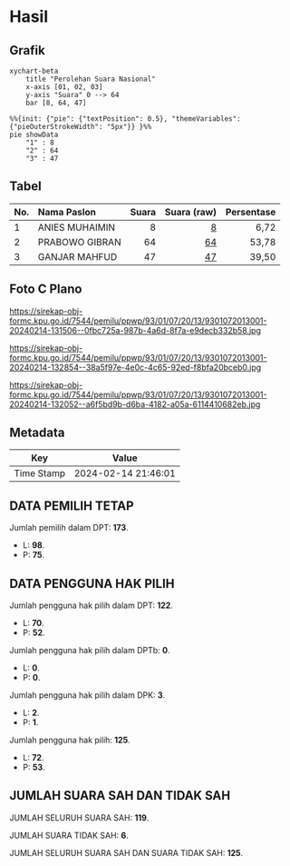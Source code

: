 # Hasil

## Grafik

```mermaid
xychart-beta
    title "Perolehan Suara Nasional"
    x-axis [01, 02, 03]
    y-axis "Suara" 0 --> 64
    bar [8, 64, 47]
```

```mermaid
%%{init: {"pie": {"textPosition": 0.5}, "themeVariables": {"pieOuterStrokeWidth": "5px"}} }%%
pie showData
    "1" : 8
    "2" : 64
    "3" : 47
```

## Tabel

| No. | Nama Paslon    | Suara | Suara (raw) | Persentase |
|:--- |:-------------- | -----:| -----------:| ----------:|
| 1   | ANIES MUHAIMIN | 8     | [8][p-1]    | 6,72       |
| 2   | PRABOWO GIBRAN | 64    | [64][p-2]   | 53,78      |
| 3   | GANJAR MAHFUD  | 47    | [47][p-3]   | 39,50      |


[p-1]: https://github.com/gigit-pemilu/pemilu-2024/blob/main/pilpres/hitung-suara/sub/93-papua-selatan/sub/01-merauke/sub/07-jagebob/sub/2013-obaat-throw/sub/001-tps/sub/paslon-1.txt
[p-2]: https://github.com/gigit-pemilu/pemilu-2024/blob/main/pilpres/hitung-suara/sub/93-papua-selatan/sub/01-merauke/sub/07-jagebob/sub/2013-obaat-throw/sub/001-tps/sub/paslon-2.txt
[p-3]: https://github.com/gigit-pemilu/pemilu-2024/blob/main/pilpres/hitung-suara/sub/93-papua-selatan/sub/01-merauke/sub/07-jagebob/sub/2013-obaat-throw/sub/001-tps/sub/paslon-3.txt

## Foto C Plano

https://sirekap-obj-formc.kpu.go.id/7544/pemilu/ppwp/93/01/07/20/13/9301072013001-20240214-131506--0fbc725a-987b-4a6d-8f7a-e9decb332b58.jpg

https://sirekap-obj-formc.kpu.go.id/7544/pemilu/ppwp/93/01/07/20/13/9301072013001-20240214-132854--38a5f97e-4e0c-4c65-92ed-f8bfa20bceb0.jpg

https://sirekap-obj-formc.kpu.go.id/7544/pemilu/ppwp/93/01/07/20/13/9301072013001-20240214-132052--a6f5bd9b-d6ba-4182-a05a-6114410682eb.jpg


## Metadata

| Key        | Value               |
| ---------- | ------------------- |
| Time Stamp | 2024-02-14 21:46:01 |


## DATA PEMILIH TETAP

Jumlah pemilih dalam DPT: **173**.
 * L: **98**.
 * P: **75**.

## DATA PENGGUNA HAK PILIH

Jumlah pengguna hak pilih dalam DPT: **122**.
 * L: **70**.
 * P: **52**.

Jumlah pengguna hak pilih dalam DPTb: **0**.
 * L: **0**.
 * P: **0**.

Jumlah pengguna hak pilih dalam DPK: **3**.
 * L: **2**.
 * P: **1**.

Jumlah pengguna hak pilih: **125**.
 * L: **72**.
 * P: **53**.

## JUMLAH SUARA SAH DAN TIDAK SAH

JUMLAH SELURUH SUARA SAH: **119**.

JUMLAH SUARA TIDAK SAH: **6**.

JUMLAH SELURUH SUARA SAH DAN SUARA TIDAK SAH: **125**.



